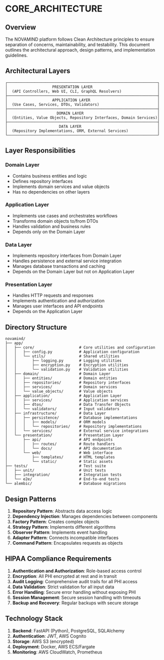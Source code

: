 # CORE_ARCHITECTURE

## Overview

The NOVAMIND platform follows Clean Architecture principles to ensure separation of concerns, maintainability, and testability. This document outlines the architectural approach, design patterns, and implementation guidelines.

## Architectural Layers

```text
┌───────────────────────────────────────────────────────────────────┐
│                    PRESENTATION LAYER                             │
│  (API Controllers, Web UI, CLI, GraphQL Resolvers)                │
├───────────────────────────────────────────────────────────────────┤
│                    APPLICATION LAYER                              │
│  (Use Cases, Services, DTOs, Validators)                          │
├───────────────────────────────────────────────────────────────────┤
│                      DOMAIN LAYER                                 │
│  (Entities, Value Objects, Repository Interfaces, Domain Services)│
├───────────────────────────────────────────────────────────────────┤
│                       DATA LAYER                                  │
│  (Repository Implementations, ORM, External Services)             │
└───────────────────────────────────────────────────────────────────┘
```

## Layer Responsibilities

### Domain Layer

- Contains business entities and logic
- Defines repository interfaces
- Implements domain services and value objects
- Has no dependencies on other layers

### Application Layer

- Implements use cases and orchestrates workflows
- Transforms domain objects to/from DTOs
- Handles validation and business rules
- Depends only on the Domain Layer

### Data Layer

- Implements repository interfaces from Domain Layer
- Handles persistence and external service integration
- Manages database transactions and caching
- Depends on the Domain Layer but not on Application Layer

### Presentation Layer

- Handles HTTP requests and responses
- Implements authentication and authorization
- Manages user interfaces and API endpoints
- Depends on the Application Layer

## Directory Structure

```text
novamind/
├── app/
│   ├── core/                    # Core utilities and configuration
│   │   ├── config.py            # Application configuration
│   │   └── utils/               # Shared utilities
│   │       ├── logging.py       # Logging utilities
│   │       ├── encryption.py    # Encryption utilities
│   │       └── validation.py    # Validation utilities
│   ├── domain/                  # Domain Layer
│   │   ├── entities/            # Domain entities
│   │   ├── repositories/        # Repository interfaces
│   │   ├── services/            # Domain services
│   │   └── value_objects/       # Value objects
│   ├── application/             # Application Layer
│   │   ├── services/            # Application services
│   │   ├── dtos/                # Data Transfer Objects
│   │   └── validators/          # Input validators
│   ├── infrastructure/          # Data Layer
│   │   ├── persistence/         # Database implementations
│   │   │   ├── models/          # ORM models
│   │   │   └── repositories/    # Repository implementations
│   │   └── services/            # External service integrations
│   └── presentation/            # Presentation Layer
│       ├── api/                 # API endpoints
│       │   ├── routes/          # Route handlers
│       │   └── docs/            # API documentation
│       └── web/                 # Web interface
│           ├── templates/       # HTML templates
│           └── static/          # Static assets
├── tests/                       # Test suite
│   ├── unit/                    # Unit tests
│   ├── integration/             # Integration tests
│   └── e2e/                     # End-to-end tests
└── alembic/                     # Database migrations
```

## Design Patterns

1. **Repository Pattern**: Abstracts data access logic
2. **Dependency Injection**: Manages dependencies between components
3. **Factory Pattern**: Creates complex objects
4. **Strategy Pattern**: Implements different algorithms
5. **Observer Pattern**: Implements event handling
6. **Adapter Pattern**: Connects incompatible interfaces
7. **Command Pattern**: Encapsulates requests as objects

## HIPAA Compliance Requirements

1. **Authentication and Authorization**: Role-based access control
2. **Encryption**: All PHI encrypted at rest and in transit
3. **Audit Logging**: Comprehensive audit trails for all PHI access
4. **Data Validation**: Strict validation for all input data
5. **Error Handling**: Secure error handling without exposing PHI
6. **Session Management**: Secure session handling with timeouts
7. **Backup and Recovery**: Regular backups with secure storage

## Technology Stack

1. **Backend**: FastAPI (Python), PostgreSQL, SQLAlchemy
2. **Authentication**: JWT, AWS Cognito
3. **Storage**: AWS S3 (encrypted)
4. **Deployment**: Docker, AWS ECS/Fargate
5. **Monitoring**: AWS CloudWatch, Prometheus